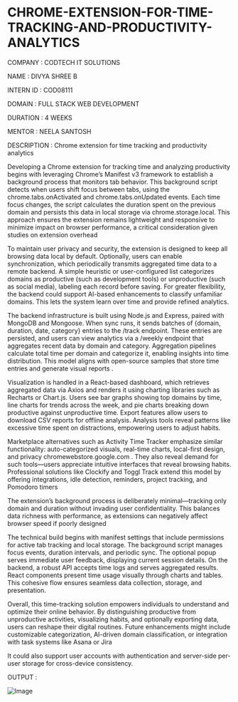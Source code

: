 # CHROME-EXTENSION-FOR-TIME-TRACKING-AND-PRODUCTIVITY-ANALYTICS

COMPANY : CODTECH IT SOLUTIONS

NAME : DIVYA SHREE B

INTERN ID : COD08111

DOMAIN : FULL STACK WEB DEVELOPMENT

DURATION : 4 WEEKS

MENTOR : NEELA SANTOSH

DESCRIPTION : Chrome extension for time tracking and productivity analytics

Developing a Chrome extension for tracking time and analyzing productivity begins with leveraging Chrome’s Manifest v3 framework to establish a background process that monitors tab behavior. This background script detects when users shift focus between tabs, using the chrome.tabs.onActivated and chrome.tabs.onUpdated events. Each time focus changes, the script calculates the duration spent on the previous domain and persists this data in local storage via chrome.storage.local. This approach ensures the extension remains lightweight and responsive to minimize impact on browser performance, a critical consideration given studies on extension overhead 

To maintain user privacy and security, the extension is designed to keep all browsing data local by default. Optionally, users can enable synchronization, which periodically transmits aggregated time data to a remote backend. A simple heuristic or user-configured list categorizes domains as productive (such as development tools) or unproductive (such as social media), labeling each record before saving. For greater flexibility, the backend could support AI-based enhancements to classify unfamiliar domains. This lets the system learn over time and provide refined analytics.

The backend infrastructure is built using Node.js and Express, paired with MongoDB and Mongoose. When sync runs, it sends batches of {domain, duration, date, category} entries to the /track endpoint. These entries are persisted, and users can view analytics via a /weekly endpoint that aggregates recent data by domain and category. Aggregation pipelines calculate total time per domain and categorize it, enabling insights into time distribution. This model aligns with open-source samples that store time entries and generate visual reports .

Visualization is handled in a React-based dashboard, which retrieves aggregated data via Axios and renders it using charting libraries such as Recharts or Chart.js. Users see bar graphs showing top domains by time, line charts for trends across the week, and pie charts breaking down productive against unproductive time. Export features allow users to download CSV reports for offline analysis. Analysis tools reveal patterns like excessive time spent on distractions, empowering users to adjust habits.

Marketplace alternatives such as Activity Time Tracker emphasize similar functionality: auto-categorized visuals, real-time charts, local-first design, and privacy 
chromewebstore.google.com
. They also reveal demand for such tools—users appreciate intuitive interfaces that reveal browsing habits. Professional solutions like Clockify and Toggl Track extend this model by offering integrations, idle detection, reminders, project tracking, and Pomodoro timers 

The extension’s background process is deliberately minimal—tracking only domain and duration without invading user confidentiality. This balances data richness with performance, as extensions can negatively affect browser speed if poorly designed 

The technical build begins with manifest settings that include permissions for active tab tracking and local storage. The background script manages focus events, duration intervals, and periodic sync. The optional popup serves immediate user feedback, displaying current session details. On the backend, a robust API accepts time logs and serves aggregated results. React components present time usage visually through charts and tables. This cohesive flow ensures seamless data collection, storage, and presentation.

Overall, this time-tracking solution empowers individuals to understand and optimize their online behavior. By distinguishing productive from unproductive activities, visualizing habits, and optionally exporting data, users can reshape their digital routines. Future enhancements might include customizable categorization, AI-driven domain classification, or integration with task systems like Asana or Jira 

It could also support user accounts with authentication and server-side per-user storage for cross-device consistency.

OUTPUT : 

![Image](https://github.com/user-attachments/assets/d015fc30-61ef-4759-9d0f-669ee8b6ca62)
